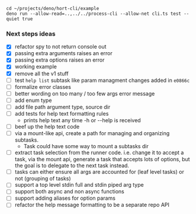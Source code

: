 ```
cd ~/projects/deno/hort-cli/example
deno run --allow-read=..,../../process-cli --allow-net cli.ts test --quiet true
```

### Next steps ideas

- [x] refactor spy to not return console out
- [x] passing extra arguments raises an error
- [x] passing extra options raises an error
- [x] working example
- [x] remove all the v1 stuff
- [ ] test `help list` subtask like param managment changes added in `e0866c`
- [ ] formalize error classes
- [ ] better wording on too many / too few args error message
- [ ] add enum type
- [ ] add file path argument type, source dir
- [ ] add tests for help text formatting rules
  - prints help text any time -h or --help is received
- [ ] beef up the help text code
- [ ] via a mount-like api, create a path for managing and organizing subtasks.
  - Task could have some way to mount a subtasks dir
- [ ] extract task selection from the runner code. i.e. change it to accept a
      task, via the mount api, generate a task that accepts lots of options, but
      the goal is to delegate to the next task instead.
- [ ] tasks can either ensure all args are accounted for (leaf level tasks) or
      not (grouping of tasks)
- [ ] support a top level stdin full and stdin piped arg type
- [ ] support both async and non async functions
- [ ] support adding aliases for option params
- [ ] refactor the help message formatting to be a separate repo
      API
